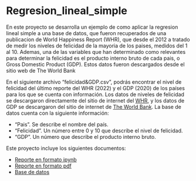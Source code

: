 # Regresion_lineal_simple
En este proyecto se desarrolla un ejemplo de como aplicar la regresion lineal simple a una base de datos, que fueron 
recuperados de una publicacion de World Happiness Report (WHR), que desde el 2012 a tratado de medir los niveles
de felicidad de la mayoria de los paises, medidos del 1 al 10. Ademas, una de las variables que han determinado como relevantes
para determinar la felicidad es el producto interno bruto de cada pais, o Gross 
Domestic Product (GDP). Estos datos fueron descargados desde el sitio web de The World Bank

En el siguiente archivo “felicidad&GDP.csv”, podrás
encontrar el nivel de felicidad del último reporte del WHR (2022) y el GDP (2020) de los países
para los que se cuenta con información. Los datos de niveles de felicidad se descargaron
directamente del sitio de internet del [WHR](https://worldhappiness.report/ed/2022/#appendices-and-data), y los datos de GDP se descargaron del sitio de
internet de [The World Bank](https://data.worldbank.org/indicator/NY.GDP.MKTP.CD).
La base de datos cuenta con la siguiente información:
- “Pais”. Se describe el nombre del país.
- “Felicidad”. Un número entre 0 y 10 que describe el nivel de felicidad.
- “GDP”. Un número que describe el producto interno bruto.

Este proyecto incluye los siguientes documentos:
- [Reporte en formato ipynb](https://github.com/hectorcamachoz/Regresion_lineal_simple/blob/main/A1_2_594557.ipynb)
- [Reporte en formato pdf](https://github.com/hectorcamachoz/Regresion_lineal_simple/blob/main/A1_2_594557-Reporte.pdf)
- [Base de datos](https://github.com/hectorcamachoz/Regresion_lineal_simple/blob/main/felicidad%26GDP.csv)
